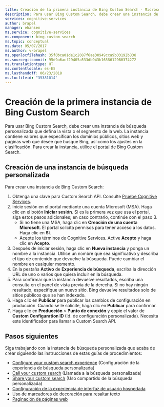 ```yaml
---
title: Creación de la primera instancia de Bing Custom Search - Microsoft Cognitive Services
description: Para usar Bing Custom Search, debe crear una instancia de búsqueda personalizada que defina la vista o el segmento de la página web. La instancia contiene valores que especifican los dominios públicos, subsitios y páginas web que desee que busque Bing, así como los ajustes en la clasificación.
services: cognitive-services
author: brapel
manager: ehansen
ms.service: cognitive-services
ms.component: bing-custom-search
ms.topic: conceptual
ms.date: 05/07/2017
ms.author: v-brapel
ms.openlocfilehash: 35f0bca01de1c2087f6ae30949cca9b03192b838
ms.sourcegitcommit: 95d9a6acf29405a533db943b1688612980374272
ms.translationtype: HT
ms.contentlocale: es-ES
ms.lasthandoff: 06/23/2018
ms.locfileid: "35381014"
---
```

# <a name="create-your-first-bing-custom-search-instance"></a>Creación de la primera instancia de Bing Custom Search
Para usar Bing Custom Search, debe crear una instancia de búsqueda personalizada que defina la vista o el segmento de la web. La instancia contiene valores que especifican los dominios públicos, sitios web y páginas web que desee que busque Bing, así como los ajustes en la clasificación. Para crear la instancia, utilice el [portal](https://customsearch.ai) de Bing Custom Search. 

## <a name="create-a-custom-search-instance"></a>Creación de una instancia de búsqueda personalizada

Para crear una instancia de Bing Custom Search:

1.  Obtenga una clave para Custom Search API. Consulte [Pruebe Cognitive Services](https://azure.microsoft.com/try/cognitive-services/?api=bing-custom-search).
2.  Inicie sesión en el portal mediante una cuenta Microsoft (MSA). Haga clic en el botón **Iniciar sesión**. Si es la primera vez que usa el portal, siga estos pasos adicionales; en caso contrario, continúe con el paso 3.
    - Si no tiene una MSA, haga clic en **Creación de una cuenta Microsoft**. El portal solicita permisos para tener acceso a los datos. Haga clic en **Sí**.
    - Acepte los términos de Cognitive Services. Active **Acepto** y haga clic en **Acepto**.  
3.  Después de iniciar sesión, haga clic en **Nueva instancia** y ponga un nombre a la instancia. Utilice un nombre que sea significativo y describa el tipo de contenido que devuelve la búsqueda. Puede cambiar el nombre en cualquier momento. 
4.  En la pestaña **Activo** de **Experiencia de búsqueda**, escriba la dirección URL de uno o varios que quiera incluir en la búsqueda.
5.  Para confirmar que la instancia devuelve resultados, escriba una consulta en el panel de vista previa de la derecha. Si no hay ningún resultado, especifique un nuevo sitio. Bing devuelve resultados solo de sitios públicos que se han indexado.
6.  Haga clic en **Publicar** para publicar los cambios de configuración en producción. Cuando se le solicite, haga clic en **Publicar** para confirmar.
7.  Haga clic en **Producción** > **Punto de conexión** y copie el valor de **Custom Configuration ID** (Id. de configuración personalizada). Necesita este identificador para llamar a Custom Search API.

## <a name="next-steps"></a>Pasos siguientes

Siga trabajando con la instancia de búsqueda personalizada que acaba de crear siguiendo las instrucciones de estas guías de procedimientos:

- [Configure your custom search experience](./define-your-custom-view.md) (Configuración de la experiencia de búsqueda personalizada)
- [Call your custom search](./search-your-custom-view.md) (Llamada a la búsqueda personalizada)
- [Share your custom search](./share-your-custom-search.md) (Uso compartido de la búsqueda personalizada)
- [Configuración de la experiencia de interfaz de usuario hospedada](./hosted-ui.md)
- [Uso de marcadores de decoración para resaltar texto](./hit-highlighting.md)
- [Paginación de páginas web](./page-webpages.md)
